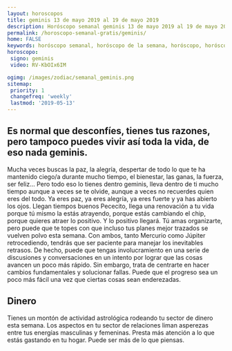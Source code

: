 ```yaml
---
layout: horoscopos
title: geminis 13 de mayo 2019 al 19 de mayo 2019 
description: Horóscopo semanal geminis 13 de mayo 2019 al 19 de mayo 2019. Es normal que desconfíes, tienes tus razones, pero tampoco puedes vivir así toda la vida, de eso nada geminis. 
permalink: /horoscopo-semanal-gratis/geminis/
home: FALSE
keywords: horóscopo semanal, horóscopo de la semana, horóscopo, horóscopo gratis,horóscopos, horóscopo esperanza gracia, horoscopos geminis la semana, horóscopos gratis, Tarot, Astrologia, Zodíaco, geminis, horoscopo gratis, semanal
horoscopo:
 signo: geminis
 video: RV-KbOIx6IM

ogimg: /images/zodiac/semanal_geminis.png
sitemap:
 priority: 1
 changefreq: 'weekly'
 lastmod: '2019-05-13'
---
```




## Es normal que desconfíes, tienes tus razones, pero tampoco puedes vivir así toda la vida, de eso nada geminis. 

Mucha veces buscas la paz, la alegría, despertar de todo lo que te ha mantenido ciego/a durante mucho tiempo, el bienestar, las ganas, la fuerza, ser feliz… Pero todo eso lo tienes dentro geminis, lleva dentro de ti mucho tiempo aunque a veces se te olvide, aunque a veces no recuerdes quien eres del todo. Ya eres paz, ya eres alegría, ya eres fuerte y ya has abierto los ojos. Llegan tiempos buenos Pececito, llega una renovación a tu vida porque tú mismo la estás atrayendo, porque estás cambiando el chip, porque quieres atraer lo positivo. Y lo positivo llegará.
Tú amas organizarte, pero puede que te topes con que incluso tus planes mejor trazados se vuelven polvo esta semana. Con ambos, tanto Mercurio como Júpiter retrocediendo, tendrás que ser paciente para manejar los inevitables retrasos. De hecho, puede que tengas involucramiento en una serie de discusiones y conversaciones en un intento por lograr que las cosas avancen un poco más rápido. Sin embargo, trata de centrarte en hacer cambios fundamentales y solucionar fallas. Puede que el progreso sea un poco más fácil una vez que ciertas cosas sean enderezadas.

## Dinero

Tienes un montón de actividad astrológica rodeando tu sector de dinero esta semana. Los aspectos en tu sector de relaciones liman asperezas entre tus energías masculinas y femeninas. Presta más atención a lo que estás gastando en tu hogar. Puede ser más de lo que piensas.